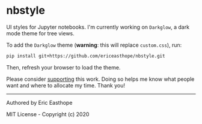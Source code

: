# nbstyle

UI styles for Jupyter notebooks. I'm currently working on `Darkglow`, a dark mode theme for tree views.

To add the `Darkglow` theme (**warning**: this will replace `custom.css`), run:

```bash
pip install git+https://github.com/ericeasthope/nbstyle.git
```

Then, refresh your browser to load the theme.

Please consider [supporting](https://www.ericeasthope.me/support) this work. Doing so helps me know what people want and where to allocate my time. Thank you!

---

Authored by Eric Easthope

MIT License - Copyright (c) 2020
